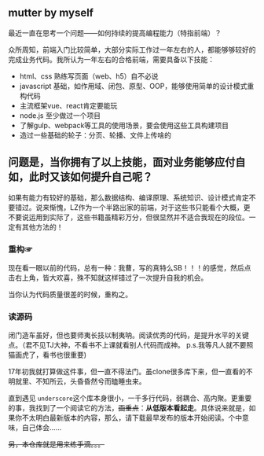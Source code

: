 ## mutter by myself
最近一直在思考一个问题——如何持续的提高编程能力（特指前端）？

众所周知，前端入门比较简单，大部分实际工作过一年左右的人，都能够够较好的完成业务代码。我所认为一年左右的合格前端，需要具备以下技能：
* html、css 熟练写页面（web、h5）自不必说
* javascript 基础，如作用域、闭包、原型、OOP，能够使用简单的设计模式重构代码
* 主流框架vue、react肯定要能玩
* node.js 至少做过一个项目
* 了解gulp、webpack等工具的使用场景，要会使用这些工具构建项目
* 造过一些基础的轮子：分页、轮播、文件上传啥的

问题是，**当你拥有了以上技能，面对业务能够应付自如，此时又该如何提升自己呢？**
--------
如果有能力有较好的基础，那么数据结构、编译原理、系统知识、设计模式肯定不要错过。说来惭愧，LZ作为一个半路出家的前端，对于这些书只能看个大概，更不要说运用到实际了，这些书籍虽精彩万分，但很显然并不适合我现在的段位。一定有其他方法的！

### 重构☞
现在看一眼以前的代码，总有一种：我曹，写的真特么SB！！！的感觉，然后点击右上角，皆大欢喜，殊不知就这样错过了一次提升自我的机会。

当你认为代码质量很差的时候，重构之。

### 读源码
闭门造车虽好，但也要师夷长技以制夷呐。阅读优秀的代码，是提升水平的关键点。（君不见TJ大神，不看书不上课就看别人代码而成神。 p.s.我等凡人就不要照猫画虎了，看书也很重要)

17年初我就打算做这件事，但一直不得法门。虽clone很多库下来，但一直看的不明就里、不知所云，头昏昏然兮而瞌睡虫来。

直到遇见 `underscore`这个库本身很小，一千多行代码，弱耦合、高内聚。更重要的事，我找到了一个阅读它的方法，~~画重点~~：**从低版本看起走**。具体说来就是，如果你不太明白最新版本的内容，那么，请下载最早发布的版本开始阅读。个中意味，自己体会......

~~另，本仓库就是用来练手滴。。。~~

